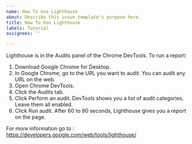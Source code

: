 ```yaml
---
name: How To Use Lighthouse
about: Describe this issue template's purpose here.
title: How To Use Lighthouse
labels: Tutorial
assignees: ''

---
```


Lighthouse is in the Audits panel of the Chrome DevTools. To run a report:

1. Download Google Chrome for Desktop.
2. In Google Chrome, go to the URL you want to audit. You can audit any URL on the web.
3. Open Chrome DevTools.
4. Click the Audits tab.
5. Click Perform an audit. DevTools shows you a list of audit categories. Leave them all enabled.
6. Click Run audit. After 60 to 90 seconds, Lighthouse gives you a report on the page.

For more information go to :
https://developers.google.com/web/tools/lighthouse/
